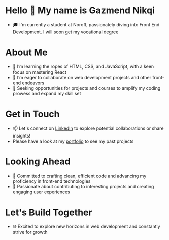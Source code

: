 # Hello 👋 My name is Gazmend Nikqi
- 🎓 I'm currently a student at Noroff, passionately diving into Front End Development. I will soon get my vocational degree

# About Me
- 🌱 I’m learning the ropes of HTML, CSS, and JavaScript, with a keen focus on mastering React
- 👯 I’m eager to collaborate on web development projects and other front-end endeavors
- 🔭 Seeking opportunities for projects and courses to amplify my coding prowess and expand my skill set

# Get in Touch
- 📫 Let's connect on [LinkedIn](https://www.linkedin.com/in/gazmend-nikqi-389266205/) to explore potential collaborations or share insights!
- Please have a look at my [portfolio](https://leafy-torrone-c9e9ae.netlify.app/#projects) to see my past projects

# Looking Ahead
- 🚀 Committed to crafting clean, efficient code and advancing my proficiency in front-end technologies
- 🌟 Passionate about contributing to interesting projects and creating engaging user experiences

# Let's Build Together
- 🌐 Excited to explore new horizons in web development and constantly strive for growth
